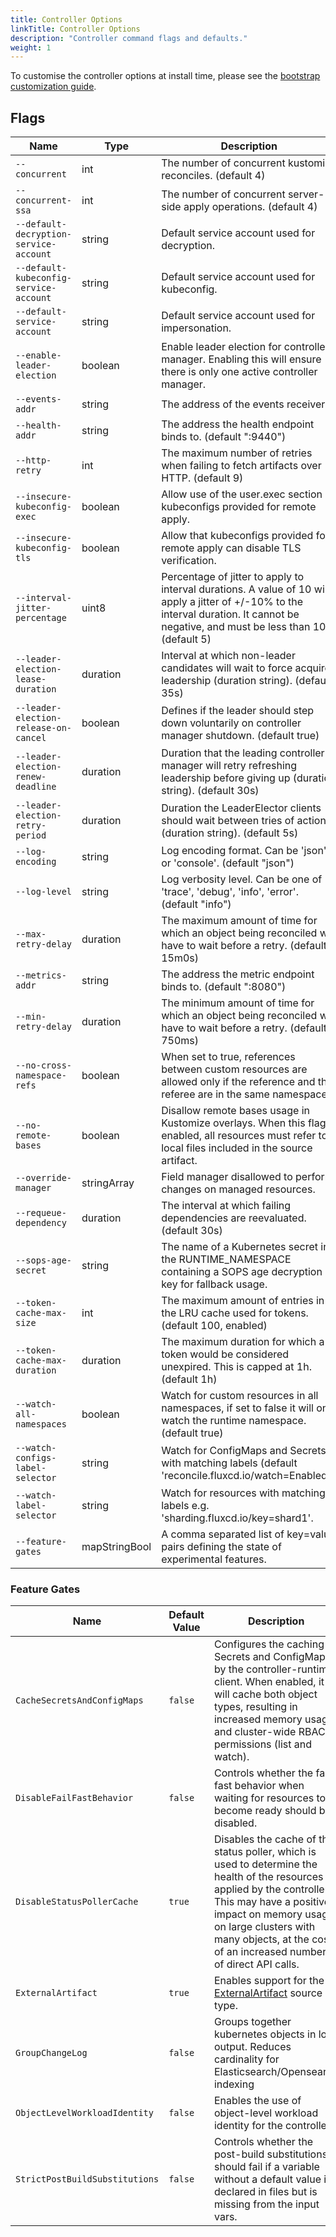 ```yaml
---
title: Controller Options
linkTitle: Controller Options
description: "Controller command flags and defaults."
weight: 1
---
```


To customise the controller options at install time,
please see the [bootstrap customization guide](/flux/installation/configuration/bootstrap-customization/).

## Flags

| Name                                   | Type          | Description                                                                                                                                                                              |
|----------------------------------------|---------------|------------------------------------------------------------------------------------------------------------------------------------------------------------------------------------------|
| `--concurrent`                         | int           | The number of concurrent kustomize reconciles. (default 4)                                                                                                                               |
| `--concurrent-ssa`                     | int           | The number of concurrent server-side apply operations. (default 4)                                                                                                                       |
| `--default-decryption-service-account` | string        | Default service account used for decryption.                                                                                                                                             |
| `--default-kubeconfig-service-account` | string        | Default service account used for kubeconfig.                                                                                                                                             |
| `--default-service-account`            | string        | Default service account used for impersonation.                                                                                                                                          |
| `--enable-leader-election`             | boolean       | Enable leader election for controller manager. Enabling this will ensure there is only one active controller manager.                                                                    |
| `--events-addr`                        | string        | The address of the events receiver.                                                                                                                                                      |
| `--health-addr`                        | string        | The address the health endpoint binds to. (default ":9440")                                                                                                                              |
| `--http-retry`                         | int           | The maximum number of retries when failing to fetch artifacts over HTTP. (default 9)                                                                                                     |
| `--insecure-kubeconfig-exec`           | boolean       | Allow use of the user.exec section in kubeconfigs provided for remote apply.                                                                                                             |
| `--insecure-kubeconfig-tls`            | boolean       | Allow that kubeconfigs provided for remote apply can disable TLS verification.                                                                                                           |
| `--interval-jitter-percentage`         | uint8         | Percentage of jitter to apply to interval durations. A value of 10 will apply a jitter of +/-10% to the interval duration. It cannot be negative, and must be less than 100. (default 5) |
| `--leader-election-lease-duration`     | duration      | Interval at which non-leader candidates will wait to force acquire leadership (duration string). (default 35s)                                                                           |
| `--leader-election-release-on-cancel`  | boolean       | Defines if the leader should step down voluntarily on controller manager shutdown. (default true)                                                                                        |
| `--leader-election-renew-deadline`     | duration      | Duration that the leading controller manager will retry refreshing leadership before giving up (duration string). (default 30s)                                                          |
| `--leader-election-retry-period`       | duration      | Duration the LeaderElector clients should wait between tries of actions (duration string). (default 5s)                                                                                  |
| `--log-encoding`                       | string        | Log encoding format. Can be 'json' or 'console'. (default "json")                                                                                                                        |
| `--log-level`                          | string        | Log verbosity level. Can be one of 'trace', 'debug', 'info', 'error'. (default "info")                                                                                                   |
| `--max-retry-delay`                    | duration      | The maximum amount of time for which an object being reconciled will have to wait before a retry. (default 15m0s)                                                                        |
| `--metrics-addr`                       | string        | The address the metric endpoint binds to. (default ":8080")                                                                                                                              |
| `--min-retry-delay`                    | duration      | The minimum amount of time for which an object being reconciled will have to wait before a retry. (default 750ms)                                                                        |
| `--no-cross-namespace-refs`            | boolean       | When set to true, references between custom resources are allowed only if the reference and the referee are in the same namespace.                                                       |
| `--no-remote-bases`                    | boolean       | Disallow remote bases usage in Kustomize overlays. When this flag is enabled, all resources must refer to local files included in the source artifact.                                   |
| `--override-manager`                   | stringArray   | Field manager disallowed to perform changes on managed resources.                                                                                                                        |
| `--requeue-dependency`                 | duration      | The interval at which failing dependencies are reevaluated. (default 30s)                                                                                                                |
| `--sops-age-secret`                    | string        | The name of a Kubernetes secret in the RUNTIME_NAMESPACE containing a SOPS age decryption key for fallback usage.                                                                        |
| `--token-cache-max-size`               | int           | The maximum amount of entries in the LRU cache used for tokens. (default 100, enabled)                                                                                                   |
| `--token-cache-max-duration`           | duration      | The maximum duration for which a token would be considered unexpired. This is capped at 1h. (default 1h)                                                                                 |
| `--watch-all-namespaces`               | boolean       | Watch for custom resources in all namespaces, if set to false it will only watch the runtime namespace. (default true)                                                                   |
| `--watch-configs-label-selector`       | string        | Watch for ConfigMaps and Secrets with matching labels (default 'reconcile.fluxcd.io/watch=Enabled').                                                                                     |
| `--watch-label-selector`               | string        | Watch for resources with matching labels e.g. 'sharding.fluxcd.io/key=shard1'.                                                                                                           |
| `--feature-gates`                      | mapStringBool | A comma separated list of key=value pairs defining the state of experimental features.                                                                                                   |

### Feature Gates

| Name                           | Default Value | Description                                                                                                                                                                                                                                                             |
|--------------------------------|---------------|-------------------------------------------------------------------------------------------------------------------------------------------------------------------------------------------------------------------------------------------------------------------------|
| `CacheSecretsAndConfigMaps`    | `false`       | Configures the caching of Secrets and ConfigMaps by the controller-runtime client. When enabled, it will cache both object types, resulting in increased memory usage and cluster-wide RBAC permissions (list and watch).                                               |
| `DisableFailFastBehavior`      | `false`       | Controls whether the fail-fast behavior when waiting for resources to become ready should be disabled.                                                                                                                                                                  |
| `DisableStatusPollerCache`     | `true`        | Disables the cache of the status poller, which is used to determine the health of the resources applied by the controller. This may have a positive impact on memory usage on large clusters with many objects, at the cost of an increased number of direct API calls. |
| `ExternalArtifact`             | `true`        | Enables support for the [ExternalArtifact](https://github.com/fluxcd/source-controller/blob/main/docs/spec/v1/externalartifacts.md) source type.                                                                                                                        |
| `GroupChangeLog`               | `false`       | Groups together kubernetes objects in log output. Reduces cardinality for Elasticsearch/Opensearch indexing                                                                                                                                                             |
| `ObjectLevelWorkloadIdentity`  | `false`       | Enables the use of object-level workload identity for the controller.                                                                                                                                                                                                   |
| `StrictPostBuildSubstitutions` | `false`       | Controls whether the post-build substitutions should fail if a variable without a default value is declared in files but is missing from the input vars.                                                                                                                |
